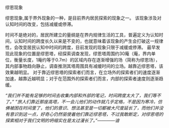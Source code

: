 缪恩现象

缪恩现象,属于界外现象的一种，是目前界内居民探索的现象之一。
该现象涉及对认知时间的改变，包括减缓或停滞。

时间不是绝对的，居民所建立的量纲是在界内规律生活的工具，普遍定义为认知时间，认知时间的跨度长久以来是不变的，也就意味着该现象的产生会打破这一规律性，会改变居民认知中时间的跨度，目前发现的现象只限于减缓或停滞。
最早发现此现象的位置是缪恩塔，经探索调查发现，缪恩塔周围约30庵（庵，界内单位，衡量长度，1庵约等于0.7m）的区域内存在逐渐增强的场（简称为缪恩场），其内部事物趋向静止，调查推测其塔周围具有减缓时间的立场。越靠近缪恩塔，该效果越明显。
对于靠近缪恩塔的探索者们而言，在立场外的探索者们的速度逐渐加速，越靠近越明显；对于在范围外的探索者们而言，内部的探索者速度则逐渐趋缓。

*“我们并不能有足够的时间去收集内部和外部的笔记，时间跨度太大了，我们等不了。”*
*”旅人们靠近那座高塔，不一会儿他们的动作就几乎定格，不是因为寒冷，仿佛被困在时间里了，他们的意识、想法甚至是一切都被大尺度延长了，而他们并没有意识到这一点，好奇心仍然驱使着他们靠近缪恩塔，不过我敢断定，对缪恩塔的探索相对于我们文明的坍缩实在是太过漫长了。”————谙*
